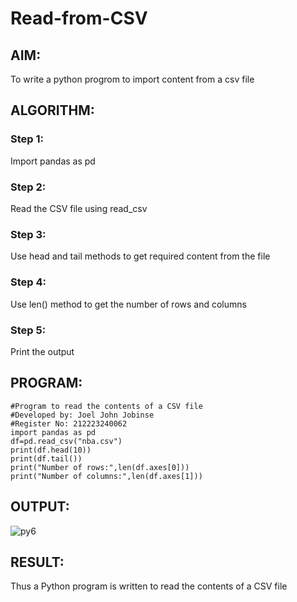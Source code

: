 # Read-from-CSV

## AIM:
To write a python progrom to import content from a csv file
## ALGORITHM:
### Step 1:
Import pandas as pd
### Step 2:
Read the CSV file using read_csv
### Step 3:
Use head and tail methods to get required content from the file
### Step 4:
Use len() method to get the number of rows and columns
### Step 5:
Print the output
## PROGRAM:
```
#Program to read the contents of a CSV file
#Developed by: Joel John Jobinse
#Register No: 212223240062
import pandas as pd
df=pd.read_csv("nba.csv")
print(df.head(10))
print(df.tail())
print("Number of rows:",len(df.axes[0]))
print("Number of columns:",len(df.axes[1]))
```
## OUTPUT:
![py6](https://github.com/joeljohnjobinse/Read-from-CSV/assets/138955488/48fb9b9a-fbce-404c-b44f-2c1c5559929d)

## RESULT:
Thus a Python program is written to read the contents of a CSV file
